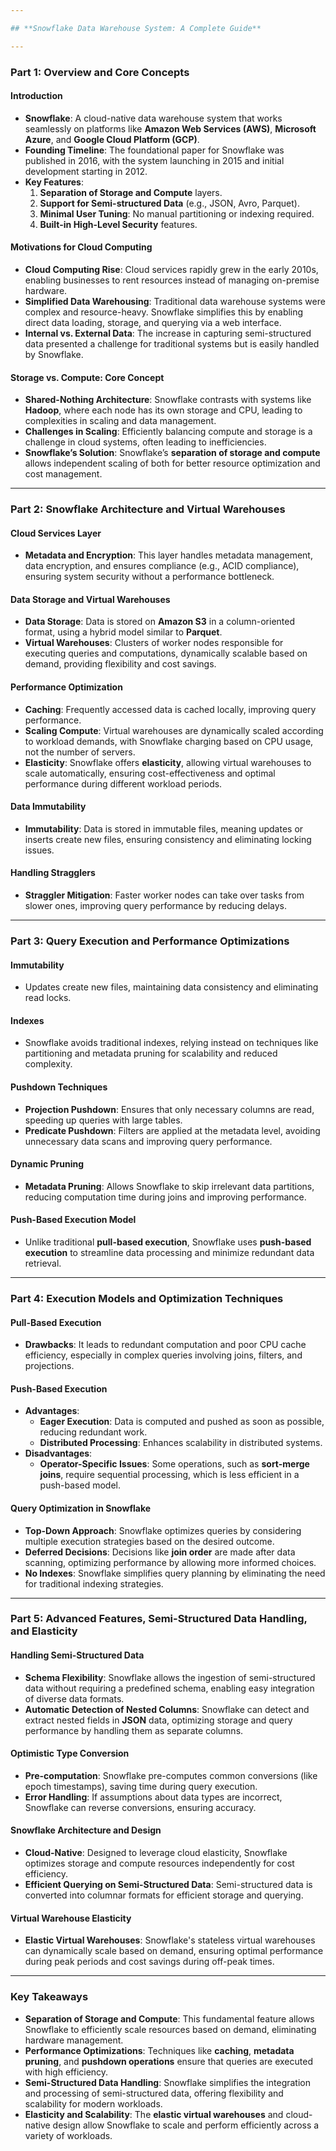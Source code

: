 ```yaml
---

## **Snowflake Data Warehouse System: A Complete Guide**

---
```


### **Part 1: Overview and Core Concepts**

#### **Introduction**
- **Snowflake**: A cloud-native data warehouse system that works seamlessly on platforms like **Amazon Web Services (AWS)**, **Microsoft Azure**, and **Google Cloud Platform (GCP)**.
- **Founding Timeline**: The foundational paper for Snowflake was published in 2016, with the system launching in 2015 and initial development starting in 2012.
- **Key Features**:
  1. **Separation of Storage and Compute** layers.
  2. **Support for Semi-structured Data** (e.g., JSON, Avro, Parquet).
  3. **Minimal User Tuning**: No manual partitioning or indexing required.
  4. **Built-in High-Level Security** features.

#### **Motivations for Cloud Computing**
- **Cloud Computing Rise**: Cloud services rapidly grew in the early 2010s, enabling businesses to rent resources instead of managing on-premise hardware.
- **Simplified Data Warehousing**: Traditional data warehouse systems were complex and resource-heavy. Snowflake simplifies this by enabling direct data loading, storage, and querying via a web interface.
- **Internal vs. External Data**: The increase in capturing semi-structured data presented a challenge for traditional systems but is easily handled by Snowflake.

#### **Storage vs. Compute: Core Concept**
- **Shared-Nothing Architecture**: Snowflake contrasts with systems like **Hadoop**, where each node has its own storage and CPU, leading to complexities in scaling and data management.
- **Challenges in Scaling**: Efficiently balancing compute and storage is a challenge in cloud systems, often leading to inefficiencies.
- **Snowflake’s Solution**: Snowflake’s **separation of storage and compute** allows independent scaling of both for better resource optimization and cost management.

---

### **Part 2: Snowflake Architecture and Virtual Warehouses**

#### **Cloud Services Layer**
- **Metadata and Encryption**: This layer handles metadata management, data encryption, and ensures compliance (e.g., ACID compliance), ensuring system security without a performance bottleneck.

#### **Data Storage and Virtual Warehouses**
- **Data Storage**: Data is stored on **Amazon S3** in a column-oriented format, using a hybrid model similar to **Parquet**.
- **Virtual Warehouses**: Clusters of worker nodes responsible for executing queries and computations, dynamically scalable based on demand, providing flexibility and cost savings.

#### **Performance Optimization**
- **Caching**: Frequently accessed data is cached locally, improving query performance.
- **Scaling Compute**: Virtual warehouses are dynamically scaled according to workload demands, with Snowflake charging based on CPU usage, not the number of servers.
- **Elasticity**: Snowflake offers **elasticity**, allowing virtual warehouses to scale automatically, ensuring cost-effectiveness and optimal performance during different workload periods.

#### **Data Immutability**
- **Immutability**: Data is stored in immutable files, meaning updates or inserts create new files, ensuring consistency and eliminating locking issues.

#### **Handling Stragglers**
- **Straggler Mitigation**: Faster worker nodes can take over tasks from slower ones, improving query performance by reducing delays.

---

### **Part 3: Query Execution and Performance Optimizations**

#### **Immutability**
- Updates create new files, maintaining data consistency and eliminating read locks.

#### **Indexes**
- Snowflake avoids traditional indexes, relying instead on techniques like partitioning and metadata pruning for scalability and reduced complexity.

#### **Pushdown Techniques**
- **Projection Pushdown**: Ensures that only necessary columns are read, speeding up queries with large tables.
- **Predicate Pushdown**: Filters are applied at the metadata level, avoiding unnecessary data scans and improving query performance.

#### **Dynamic Pruning**
- **Metadata Pruning**: Allows Snowflake to skip irrelevant data partitions, reducing computation time during joins and improving performance.

#### **Push-Based Execution Model**
- Unlike traditional **pull-based execution**, Snowflake uses **push-based execution** to streamline data processing and minimize redundant data retrieval.

---

### **Part 4: Execution Models and Optimization Techniques**

#### **Pull-Based Execution**
- **Drawbacks**: It leads to redundant computation and poor CPU cache efficiency, especially in complex queries involving joins, filters, and projections.

#### **Push-Based Execution**
- **Advantages**: 
  - **Eager Execution**: Data is computed and pushed as soon as possible, reducing redundant work.
  - **Distributed Processing**: Enhances scalability in distributed systems.
- **Disadvantages**:
  - **Operator-Specific Issues**: Some operations, such as **sort-merge joins**, require sequential processing, which is less efficient in a push-based model.

#### **Query Optimization in Snowflake**
- **Top-Down Approach**: Snowflake optimizes queries by considering multiple execution strategies based on the desired outcome.
- **Deferred Decisions**: Decisions like **join order** are made after data scanning, optimizing performance by allowing more informed choices.
- **No Indexes**: Snowflake simplifies query planning by eliminating the need for traditional indexing strategies.

---

### **Part 5: Advanced Features, Semi-Structured Data Handling, and Elasticity**

#### **Handling Semi-Structured Data**
- **Schema Flexibility**: Snowflake allows the ingestion of semi-structured data without requiring a predefined schema, enabling easy integration of diverse data formats.
- **Automatic Detection of Nested Columns**: Snowflake can detect and extract nested fields in **JSON** data, optimizing storage and query performance by handling them as separate columns.

#### **Optimistic Type Conversion**
- **Pre-computation**: Snowflake pre-computes common conversions (like epoch timestamps), saving time during query execution.
- **Error Handling**: If assumptions about data types are incorrect, Snowflake can reverse conversions, ensuring accuracy.

#### **Snowflake Architecture and Design**
- **Cloud-Native**: Designed to leverage cloud elasticity, Snowflake optimizes storage and compute resources independently for cost efficiency.
- **Efficient Querying on Semi-Structured Data**: Semi-structured data is converted into columnar formats for efficient storage and querying.

#### **Virtual Warehouse Elasticity**
- **Elastic Virtual Warehouses**: Snowflake's stateless virtual warehouses can dynamically scale based on demand, ensuring optimal performance during peak periods and cost savings during off-peak times.

---

### **Key Takeaways**
- **Separation of Storage and Compute**: This fundamental feature allows Snowflake to efficiently scale resources based on demand, eliminating hardware management.
- **Performance Optimizations**: Techniques like **caching**, **metadata pruning**, and **pushdown operations** ensure that queries are executed with high efficiency.
- **Semi-Structured Data Handling**: Snowflake simplifies the integration and processing of semi-structured data, offering flexibility and scalability for modern workloads.
- **Elasticity and Scalability**: The **elastic virtual warehouses** and cloud-native design allow Snowflake to scale and perform efficiently across a variety of workloads.

